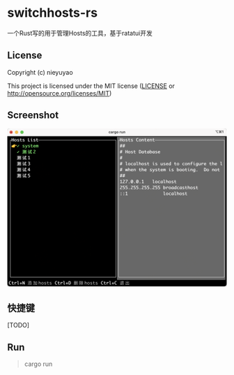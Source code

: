 # switchhosts-rs

一个Rust写的用于管理Hosts的工具，基于ratatui开发

## License

Copyright (c) nieyuyao

This project is licensed under the MIT license ([LICENSE] or <http://opensource.org/licenses/MIT>)

[LICENSE]: ./LICENSE


## Screenshot

<img width="600" src="./screenshots/screenshot-1.png" />


## 快捷键

[TODO]


## Run

> cargo run